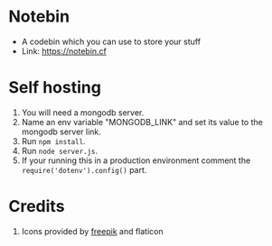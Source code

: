 # Notebin

- A codebin which you can use to store your stuff
- Link: https://notebin.cf

# Self hosting

1. You will need a mongodb server.
2. Name an env variable "MONGODB_LINK" and set its value to the mongodb server link.
3. Run `npm install`.
4. Run `node server.js`.
5. If your running this in a production environment comment the `require('dotenv').config()` part.

# Credits

1. Icons provided by [freepik](https://www.flaticon.com/) and flaticon
